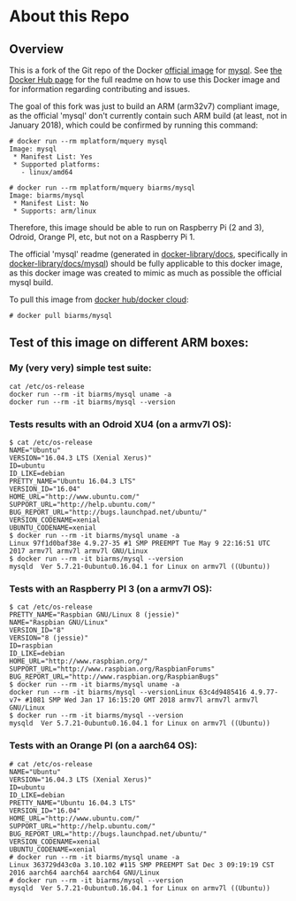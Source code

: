 # About this Repo

## Overview
This is a fork of the Git repo of the Docker [official image](https://docs.docker.com/docker-hub/official_repos/) for
[mysql](https://registry.hub.docker.com/_/mysql/). See [the Docker Hub page](https://registry.hub.docker.com/_/mysql/)
for the full readme on how to use this Docker image and for information regarding contributing and issues.

The goal of this fork was just to build an ARM (arm32v7) compliant image, as the official 'mysql' don't currently contain such
ARM build (at least, not in January 2018), which could be confirmed by running this command:
```
# docker run --rm mplatform/mquery mysql
Image: mysql
 * Manifest List: Yes
 * Supported platforms:
   - linux/amd64

# docker run --rm mplatform/mquery biarms/mysql
Image: biarms/mysql
 * Manifest List: No
 * Supports: arm/linux
```

Therefore, this image should be able to run on Raspberry Pi (2 and 3), Odroid, Orange PI, etc, but not on a Raspberry Pi 1.

The official 'mysql' readme (generated in [docker-library/docs](https://github.com/docker-library/docs),
specifically in [docker-library/docs/mysql](https://github.com/docker-library/docs/tree/master/mysql)) should be
fully applicable to this docker image, as this docker image was created to mimic as much as possible the official mysql build.

To pull this image from [docker hub/docker cloud](https://hub.docker.com/r/biarms/mysql/):
```
# docker pull biarms/mysql
```

## Test of this image on different ARM boxes:

### My (very very) simple test suite:
```
cat /etc/os-release
docker run --rm -it biarms/mysql uname -a
docker run --rm -it biarms/mysql --version
```

### Tests results with an Odroid XU4 (on a armv7l OS):
```
$ cat /etc/os-release
NAME="Ubuntu"
VERSION="16.04.3 LTS (Xenial Xerus)"
ID=ubuntu
ID_LIKE=debian
PRETTY_NAME="Ubuntu 16.04.3 LTS"
VERSION_ID="16.04"
HOME_URL="http://www.ubuntu.com/"
SUPPORT_URL="http://help.ubuntu.com/"
BUG_REPORT_URL="http://bugs.launchpad.net/ubuntu/"
VERSION_CODENAME=xenial
UBUNTU_CODENAME=xenial
$ docker run --rm -it biarms/mysql uname -a
Linux 97f1d0baf38e 4.9.27-35 #1 SMP PREEMPT Tue May 9 22:16:51 UTC 2017 armv7l armv7l armv7l GNU/Linux
$ docker run --rm -it biarms/mysql --version
mysqld  Ver 5.7.21-0ubuntu0.16.04.1 for Linux on armv7l ((Ubuntu))
```

### Tests with an Raspberry PI 3 (on a armv7l OS):
```
$ cat /etc/os-release
PRETTY_NAME="Raspbian GNU/Linux 8 (jessie)"
NAME="Raspbian GNU/Linux"
VERSION_ID="8"
VERSION="8 (jessie)"
ID=raspbian
ID_LIKE=debian
HOME_URL="http://www.raspbian.org/"
SUPPORT_URL="http://www.raspbian.org/RaspbianForums"
BUG_REPORT_URL="http://www.raspbian.org/RaspbianBugs"
$ docker run --rm -it biarms/mysql uname -a
docker run --rm -it biarms/mysql --versionLinux 63c4d9485416 4.9.77-v7+ #1081 SMP Wed Jan 17 16:15:20 GMT 2018 armv7l armv7l armv7l GNU/Linux
$ docker run --rm -it biarms/mysql --version
mysqld  Ver 5.7.21-0ubuntu0.16.04.1 for Linux on armv7l ((Ubuntu))
```

### Tests with an Orange PI (on a aarch64 OS):
```
# cat /etc/os-release
NAME="Ubuntu"
VERSION="16.04.3 LTS (Xenial Xerus)"
ID=ubuntu
ID_LIKE=debian
PRETTY_NAME="Ubuntu 16.04.3 LTS"
VERSION_ID="16.04"
HOME_URL="http://www.ubuntu.com/"
SUPPORT_URL="http://help.ubuntu.com/"
BUG_REPORT_URL="http://bugs.launchpad.net/ubuntu/"
VERSION_CODENAME=xenial
UBUNTU_CODENAME=xenial
# docker run --rm -it biarms/mysql uname -a
Linux 363729d43c0a 3.10.102 #115 SMP PREEMPT Sat Dec 3 09:19:19 CST 2016 aarch64 aarch64 aarch64 GNU/Linux
# docker run --rm -it biarms/mysql --version
mysqld  Ver 5.7.21-0ubuntu0.16.04.1 for Linux on armv7l ((Ubuntu))
```

